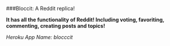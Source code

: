 ###Bloccit: A Reddit replica!

**It has all the functionality of Reddit! Including voting, favoriting, commenting, creating posts and topics!**





_Heroku App Name: blocccit_
